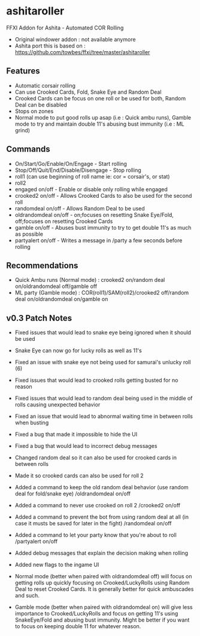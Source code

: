 # ashitaroller
FFXI Addon for Ashita - Automated COR Rolling

- Original windower addon : not available anymore
- Ashita port this is based on : https://github.com/towbes/ffxi/tree/master/ashitaroller

## Features
- Automatic corsair rolling
- Can use Crooked Cards, Fold, Snake Eye and Random Deal
- Crooked Cards can be focus on one roll or be used for both, Random Deal can be disabled
- Stops on zones
- Normal mode to put good rolls up asap (i.e : Quick ambu runs), Gamble mode to try and maintain double 11's abusing bust immunity (i.e : ML grind)

## Commands
- On/Start/Go/Enable/On/Engage - Start rolling  
- Stop/Off/Quit/End/Disable/Disengage - Stop rolling  
- roll1 <roll> (can use beginning of roll name ie: cor = corsair's, or stat)
- roll2 <roll>
- engaged on/off - Enable or disable only rolling while engaged
- crooked2 on/off - Allows Crooked Cards to also be used for the second roll
- randomdeal on/off - Allows Random Deal to be used
- oldrandomdeal on/off - on;focuses on resetting Snake Eye/Fold, off;focuses on resetting Crooked Cards
- gamble on/off - Abuses bust immunity to try to get double 11's as much as possible
- partyalert on/off - Writes a message in /party a few seconds before rolling

## Recommendations
- Quick Ambu runs (Normal mode) : crooked2 on/random deal on/oldrandomdeal off/gamble off
- ML party (Gamble mode) : COR(roll1)/SAM(roll2)/crooked2 off/random deal on/oldrandomdeal on/gamble on

## v0.3 Patch Notes

- Fixed issues that would lead to snake eye being ignored when it should be used
- Snake Eye can now go for lucky rolls as well as 11's
- Fixed an issue with snake eye not being used for samurai's unlucky roll (6)
- Fixed issues that would lead to crooked rolls getting busted for no reason
- Fixed issues that would lead to random deal being used in the middle of rolls causing unexpected behavior
- Fixed an issue that would lead to abnormal waiting time in between rolls when busting
- Fixed a bug that made it impossible to hide the UI
- Fixed a bug that would lead to incorrect debug messages
- Changed random deal so it can also be used for crooked cards in between rolls
- Made it so crooked cards can also be used for roll 2
- Added a command to keep the old random deal behavior (use random deal for fold/snake eye) /oldrandomdeal on/off
- Added a command to never use crooked on roll 2 /crooked2 on/off
- Added a command to prevent the bot from using random deal at all (in case it musts be saved for later in the fight) /randomdeal on/off
- Added a command to let your party know that you're about to roll /partyalert on/off
- Added debug messages that explain the decision making when rolling
- Added new flags to the ingame UI

- Normal mode (better when paired with oldrandomdeal off) will focus on getting rolls up quickly focusing on Crooked/LuckyRolls using Random Deal to reset Crooked Cards. It is generally better for quick ambuscades and such.
- Gamble mode (better when paired with oldrandomdeal on) will give less importance to Crooked/LuckyRolls and focus on getting 11's using SnakeEye/Fold and abusing bust immunity. Might be better if you want to focus on keeping double 11 for whatever reason.

